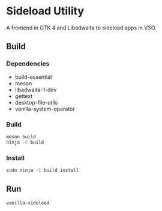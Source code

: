 # Sideload Utility
A frontend in GTK 4 and Libadwaita to sideload apps in VSO.

## Build
### Dependencies
- build-essential
- meson
- libadwaita-1-dev
- gettext
- desktop-file-utils
- vanilla-system-operator

### Build
```bash
meson build
ninja -C build
```

### Install
```bash
sudo ninja -C build install
```

## Run
```bash
vanilla-sideload
```